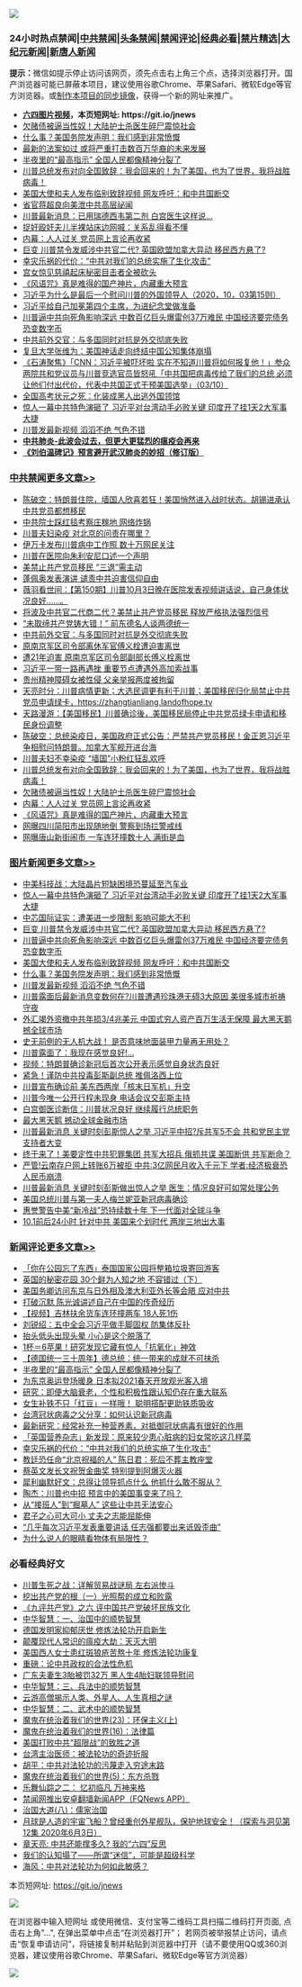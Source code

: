 ![](https://raw.githubusercontent.com/fqnews/bnews/master/64photo/fqnews-qr.jpg)

<div id="tt">
<h3>24小时热点禁闻|<a href="#%E4%B8%AD%E5%85%B1%E7%A6%81%E9%97%BB%E6%9B%B4%E5%A4%9A%E6%96%87%E7%AB%A0">中共禁闻</a>|<a href="#%E5%9B%BE%E7%89%87%E6%96%B0%E9%97%BB%E6%9B%B4%E5%A4%9A%E6%96%87%E7%AB%A0">头条禁闻</a>|<a href="#%E6%96%B0%E9%97%BB%E8%AF%84%E8%AE%BA%E6%9B%B4%E5%A4%9A%E6%96%87%E7%AB%A0">禁闻评论|<a href="#%E5%BF%85%E7%9C%8B%E7%BB%8F%E5%85%B8%E5%A5%BD%E6%96%87">经典必看|<a href="/video.md#%E7%A6%81%E7%89%87%E7%B2%BE%E9%80%89">禁片精选</a>|<a href="https://github.com/fqnews/djy/blob/master/gb/nf1351518.md#1">大纪元新闻</a>|<a href="https://github.com/fqnews/ntdtv/blob/master/gb/prog204.md#1">新唐人新闻</a></h3>
<div><b>提示：</b>微信如提示停止访问该网页，须先点击右上角三个点，选择浏览器打开。国产浏览器可能已屏蔽本项目，建议使用谷歌Chrome、苹果Safari、微软Edge等官方浏览器。或<a href="https://github.com/fqnews/bnews/blob/master/%E5%88%B6%E4%BD%9Cgit%E7%A6%81%E9%97%BB%E9%95%9C%E5%83%8F.md">制作本项目的同步镜像</a>，获得一个新的网址来推广。</div>
<ul>
<li><b><a href="http://d1.bdrive.tk/64.mp4" target="_blank">六四图片视频</a>，本页短网址: https://git.io/jnews</b></li>
<li><a href="/cbnews/20201004/1407758.md">欠赌债被逼当性奴！大陆护士杀医生碎尸震惊社会</a></li>
<li><a href="/topimagenews/20201004/1407894.md">什么事？美国务院发声明：我们感到非常愤慨</a></li>
<li><a href="/cnnews/20201004/1407828.md">最新的法案如过 或将严重打击数百万华裔的未来发展</a></li>
<li><a href="/comments/20201004/1407995.md">半夜里的“最高指示” 全国人民都像精神分裂了</a></li>
<li><a href="/cbnews/20201004/1407754.md">川普总统发布对向全国致辞：我会回来的！为了美国，也为了世界，我将战胜病毒！</a></li>
<li><a href="/topimagenews/20201004/1407911.md">美国大使和夫人发布临别致辞视频 网友呼吁：和中共国断交</a></li>
<li><a href="/bannedvideo/20201004/1407984.md">省官蒋超良向美泄中共高层祕闻</a></li>
<li><a href="/cnnews/20201004/1407952.md">川普最新消息：已用瑞德西韦第二剂 白宫医生这样说…</a></li>
<li><a href="/baitai/20201004/1408045.md">捉奸殴奸夫儿半裸站床边网喊：关系乱得看不懂</a></li>
<li><a href="/cbnews/20201004/1407757.md">内幕：人人过关 党员网上言论再收紧</a></li>
<li><a href="/topimagenews/20201004/1408084.md">巨变 川普禁令发威涉中共官二代? 英国欧盟加拿大异动 移民西方悬了?</a></li>
<li><a href="/comments/20201004/1407941.md">幸灾乐祸的代价：“中共对我们的总统实施了生化攻击”</a></li>
<li><a href="/lifebaike/20201004/1407862.md">宫女惊见慈禧起床秘密目击者全被砍头</a></li>
<li><a href="/cbnews/20201004/1407728.md">《风语咒》真是难得的国产神片，内藏重大预言</a></li>
<li><a href="/bannedvideo/20201004/1407898.md">习近平为什么是最后一个慰问川普的外国领导人（2020，10，03第15则）</a></li>
<li><a href="/bannedvideo/20201004/1408068.md">习近平给自己加冕第四个主席，为进纪念堂做准备</a></li>
<li><a href="/topimagenews/20201004/1408020.md">川普逼中共向死角影响深远 中数百亿巨头爆雷创37万难民 中国经济要完债务恐变数字币</a></li>
<li><a href="/cbnews/20201004/1407895.md">中共前外交官：与多国同时对抗是外交彻底失败</a></li>
<li><a href="/baitai/20201004/1408060.md">复旦大学张维为：美国神话走向终结中国公知集体崩塌</a></li>
<li><a href="/bannedvideo/20201004/1407785.md">《石涛聚焦》「CNN：习近平被吓坏啦 实在不知道川普将如何报复他！」参众两院共和党议员与川普竞选官员皆怒吼「中共国把病毒传给了我们的总统 必须让他们付出代价，代表中共国正式干预美国选举」（03/10）</a></li>
<li><a href="/lifebaike/20201004/1407917.md">全国高考状元之死：化装成黑人出逃外国领馆</a></li>
<li><a href="/topimagenews/20201005/1408122.md">惊人一幕中共特色演砸了 习近平对台湾动手必败关键 印度开了挂1天2大军事大捷</a></li>
<li><a href="/topimagenews/20201004/1407786.md">川普发最新视频 滔滔不绝 气色不错</a></li>
<li><b><a href="/comments/20200211/1275071.md" target="_blank">中共肺炎-此波会过去，但更大更猛烈的瘟疫会再来</a></b></li>
<li><b><a href="/comments/20200207/1272816.md" target="_blank">《刘伯温碑记》预言避开武汉肺炎的妙招（修订版）</a></b></li>
</ul>
</div>

<div class="catlist">
<h3><a href="/cbnews/" target="_blank">中共禁闻</a><span><a href="/cbnews/" target="_blank" rel="nofollow">更多文章>></a></span></h3>
<ul>
<li><a href="/cbnews/20201005/1408169.md" target="_blank">陈破空：特朗普住院，墙国人欣喜若狂！美国悄然进入战时状态。胡锡进承认中共党员都想移民</a></li>
<li><a href="/cbnews/20201005/1408153.md" target="_blank">中共院士踩红毯考察庄稼地 网络炸锅</a></li>
<li><a href="/cbnews/20201005/1408118.md" target="_blank">川普夫妇染疫 对北京的问责在哪里？</a></li>
<li><a href="/cbnews/20201005/1408097.md" target="_blank">伊万卡发布川普病中工作照 数十万网民关注</a></li>
<li><a href="/cbnews/20201004/1408091.md" target="_blank">川普在医院向朱利安尼口述一个声明</a></li>
<li><a href="/cbnews/20201004/1408019.md" target="_blank">美禁止共产党员移民 “三退”需主动</a></li>
<li><a href="/cbnews/20201004/1408018.md" target="_blank">蓬佩奥发表演讲 谴责中共迫害信仰自由</a></li>
<li><a href="/cbnews/20201004/1407993.md" target="_blank">薇羽看世间：【第150期】川普10月3日晚在医院发表视频讲话说，自己身体状况良好……。</a></li>
<li><a href="/cbnews/20201004/1407953.md" target="_blank">将波及中共官二代商二代？美禁止共产党员移民 释放严格执法强烈信号</a></li>
<li><a href="/cbnews/20201004/1407896.md" target="_blank">“未取缔共产党铸大错！” 前东德名人谈两德统一</a></li>
<li><a href="/cbnews/20201004/1407895.md" target="_blank">中共前外交官：与多国同时对抗是外交彻底失败</a></li>
<li><a href="/cbnews/20201004/1407817.md" target="_blank">原南京军区司令部离休军官傅义栓遭迫害离世</a></li>
<li><a href="/cbnews/20201004/1407815.md" target="_blank">遭21年迫害 原南京军区司令部副部长傅义栓离世</a></li>
<li><a href="/cbnews/20201004/1407792.md" target="_blank">习近平一带一路再遇挫 重要节点遭遇外高加索战事</a></li>
<li><a href="/cbnews/20201004/1407791.md" target="_blank">贵州精神障碍女被性侵 父亲举报两度被拘留</a></li>
<li><a href="/cbnews/20201004/1407790.md" target="_blank">天亮时分：川普病情更新；大选民调更有利于川普；美国移民归化局禁止中共党员申请绿卡，https://zhangtianliang.landofhope.tv</a></li>
<li><a href="/cbnews/20201004/1407789.md" target="_blank">天路漫游：【美国移民】川普确诊後，美国移民局停止中共党员绿卡申请和移民身份调整</a></li>
<li><a href="/cbnews/20201004/1407783.md" target="_blank">陈破空：总统染疫日，美国政府正式公告：严禁共产党员移民！金正恩习近平争相慰问特朗普。加拿大军舰开进台海</a></li>
<li><a href="/cbnews/20201004/1407775.md" target="_blank">川普夫妇不幸染疫 “墙国”小粉红狂乱欢呼</a></li>
<li><a href="/cbnews/20201004/1407754.md" target="_blank">川普总统发布对向全国致辞：我会回来的！为了美国，也为了世界，我将战胜病毒！</a></li>
<li><a href="/cbnews/20201004/1407758.md" target="_blank">欠赌债被逼当性奴！大陆护士杀医生碎尸震惊社会</a></li>
<li><a href="/cbnews/20201004/1407757.md" target="_blank">内幕：人人过关 党员网上言论再收紧</a></li>
<li><a href="/cbnews/20201004/1407728.md" target="_blank">《风语咒》真是难得的国产神片，内藏重大预言</a></li>
<li><a href="/cbnews/20201004/1407721.md" target="_blank">网曝四川简阳市出现随地倒 警察到场拦警戒线</a></li>
<li><a href="/cbnews/20201004/1407720.md" target="_blank">网曝唐山新街闹市 一车连环撞数十人 满街是血</a></li>

</ul>
</div>
<div class="catlist">
<h3><a href="/topimagenews/" target="_blank">图片新闻</a><span><a href="/topimagenews/" target="_blank" rel="nofollow">更多文章>></a></span></h3>
<ul>
<li><a href="/topimagenews/20201005/1408141.md" target="_blank">中美科技战：大陆晶片短缺困境恐蔓延至汽车业</a></li>
<li><a href="/topimagenews/20201005/1408122.md" target="_blank">惊人一幕中共特色演砸了 习近平对台湾动手必败关键 印度开了挂1天2大军事大捷</a></li>
<li><a href="/topimagenews/20201005/1408112.md" target="_blank">中芯国际证实：遭美进一步限制 影响可能大不利</a></li>
<li><a href="/topimagenews/20201004/1408084.md" target="_blank">巨变 川普禁令发威涉中共官二代? 英国欧盟加拿大异动 移民西方悬了?</a></li>
<li><a href="/topimagenews/20201004/1408020.md" target="_blank">川普逼中共向死角影响深远 中数百亿巨头爆雷创37万难民 中国经济要完债务恐变数字币</a></li>
<li><a href="/topimagenews/20201004/1407911.md" target="_blank">美国大使和夫人发布临别致辞视频 网友呼吁：和中共国断交</a></li>
<li><a href="/topimagenews/20201004/1407894.md" target="_blank">什么事？美国务院发声明：我们感到非常愤慨</a></li>
<li><a href="/topimagenews/20201004/1407786.md" target="_blank">川普发最新视频 滔滔不绝 气色不错</a></li>
<li><a href="/topimagenews/20201004/1407663.md" target="_blank">川普露面后最新消息变数何在?川普遭遇珍珠港无碍3大原因 美很多城市祈祷守夜</a></li>
<li><a href="/topimagenews/20201003/1407569.md" target="_blank">外汇竭外资撤中共年损3/4兆美元 中国式穷人资产百万生活无保障 最大黑天鹅撼全球市场</a></li>
<li><a href="/topimagenews/20201003/1407483.md" target="_blank">史无前例的无人机大战！ 是否意味地面装甲力量再无用处？</a></li>
<li><a href="/topimagenews/20201003/1407316.md" target="_blank">川普露面了：我现在感觉良好!…</a></li>
<li><a href="/topimagenews/20201003/1407290.md" target="_blank">视频：特朗普确诊新冠后首次公开表示感觉自身状态良好</a></li>
<li><a href="/comments/20201003/1407282.md" target="_blank">紧急！谨防中共投毒彭斯副总统 推佩洛西上位</a></li>
<li><a href="/topimagenews/20201003/1407238.md" target="_blank">川普宣布确诊前 美东西两岸「核末日军机」升空</a></li>
<li><a href="/topimagenews/20201003/1407223.md" target="_blank">川普今唯一公开行程未现身 电话会议交彭斯主持</a></li>
<li><a href="/topimagenews/20201003/1407179.md" target="_blank">白宫御医诊断信：川普状况良好 继续履行总统职务</a></li>
<li><a href="/topimagenews/20201003/1407178.md" target="_blank">最大黑天鹅 撼动全球金融市场</a></li>
<li><a href="/topimagenews/20201002/1407101.md" target="_blank">川普最新消息 关键时刻彭斯惊人之举 习近平中招?斥共军5不会 共和党民主党支持者大变</a></li>
<li><a href="/topimagenews/20201002/1407045.md" target="_blank">终于来了！美要定性中共犯罪集团 共军大招兵 俄抓共谍 美国断供 共军断命？</a></li>
<li><a href="/topimagenews/20201002/1406986.md" target="_blank">严管!云南存户网上转账6万被拒 中共:3亿网民月收入千元下 学者:经济极衰恐人民币崩溃</a></li>
<li><a href="/topimagenews/20201002/1406915.md" target="_blank">川普最新消息 关键时刻彭斯做出惊人之举 医生：情况良好可如常处理公务</a></li>
<li><a href="/topimagenews/20201002/1406869.md" target="_blank">美国总统川普与第一夫人梅兰妮亚新冠病毒确诊</a></li>
<li><a href="/topimagenews/20201001/1406565.md" target="_blank">惠誉警告中美“新冷战”恐持续数十年 下一代面对全球斗争</a></li>
<li><a href="/topimagenews/20201001/1406564.md" target="_blank">10.1前后24小时 针对中共 美国来个划时代 两岸三地出大事</a></li>

</ul>
</div>
<div class="catlist">
<h3><a href="/comments/" target="_blank">新闻评论</a><span><a href="/comments/" target="_blank" rel="nofollow">更多文章>></a></span></h3>
<ul>
<li><a href="/comments/20201005/1408164.md" target="_blank">「你在公园忘了东西」泰国国家公园将整箱垃圾寄回游客</a></li>
<li><a href="/comments/20201005/1408151.md" target="_blank">英国的秘密花园 30个鲜为人知之地 不容错过（下）</a></li>
<li><a href="/comments/20201005/1408140.md" target="_blank">美国务卿访问东京与日外相及澳大利亚外长等会晤 应对中共</a></li>
<li><a href="/comments/20201004/1408090.md" target="_blank">打破沉默 陈光诚讲述自己在中国的传奇经历</a></li>
<li><a href="/comments/20201004/1408067.md" target="_blank">【视频】吉林扶余货车连环撞两车 18人死1伤</a></li>
<li><a href="/comments/20201004/1408052.md" target="_blank">刘锐绍：五中全会习近平做手脚固权 防集体反扑</a></li>
<li><a href="/comments/20201004/1408051.md" target="_blank">抬头低头出现头晕 小心是这个脱落了</a></li>
<li><a href="/comments/20201004/1408050.md" target="_blank">1杯＝6苹果！研究发现它藏有惊人「抗氧化」神效</a></li>
<li><a href="/comments/20201004/1408022.md" target="_blank">【德国统一三十周年】德总统：统一带来的成就不可抹杀</a></li>
<li><a href="/comments/20201004/1407995.md" target="_blank">半夜里的“最高指示” 全国人民都像精神分裂了</a></li>
<li><a href="/comments/20201004/1407966.md" target="_blank">为东京奥运登场暖身 日本拟2021春天开放观光客入境</a></li>
<li><a href="/comments/20201004/1407946.md" target="_blank">研究：即便大脑衰老，个性和积极性跟认知仍存在重大联系</a></li>
<li><a href="/comments/20201004/1407945.md" target="_blank">女生补铁不只「红豆」一样哦！ 聪明搭配更助铁质吸收</a></li>
<li><a href="/comments/20201004/1407944.md" target="_blank">台湾冠状病毒之父分享：如何认识新冠病毒</a></li>
<li><a href="/comments/20201004/1407943.md" target="_blank">最新研究：经常补充一种营养素，对抵御冠状病毒有很好的作用</a></li>
<li><a href="/comments/20201004/1407942.md" target="_blank">「英国营养杂志」新发现：原来较少患心脏病的妇女常吃这几样菜</a></li>
<li><a href="/comments/20201004/1407941.md" target="_blank">幸灾乐祸的代价：“中共对我们的总统实施了生化攻击”</a></li>
<li><a href="/comments/20201004/1407931.md" target="_blank">教廷恐任命“北京祝福的人” 陈日君：死后不葬主教座堂</a></li>
<li><a href="/comments/20201004/1407930.md" target="_blank">蔡英文发长文祝贺金曲奖 特别提到阿爆灭火器</a></li>
<li><a href="/comments/20201004/1407926.md" target="_blank">犀利幽默好文：总得让领导抓点什么 他抓什么敢不服从？</a></li>
<li><a href="/comments/20201004/1407916.md" target="_blank">陶杰：川普也中招 预言中的美国事变来了吗？</a></li>
<li><a href="/comments/20201004/1407904.md" target="_blank">从“接班人”到“掘墓人” 这些让中共无法安心</a></li>
<li><a href="/comments/20201004/1407882.md" target="_blank">君子之心可大可小 丈夫之志能屈能伸</a></li>
<li><a href="/comments/20201004/1407881.md" target="_blank">“几乎每次习近平发表重要讲话 任志强都要出来诋毁歪曲”</a></li>
<li><a href="/comments/20201004/1407880.md" target="_blank">为什么说人的眼睛看物体有局限性？</a></li>

</ul>
</div>

<div class="catlist">
<h3>必看经典好文</h3>
<ul>
<li><a href="/comments/20200908/1392745.md" target="_blank">川普生死之战：详解贸易战谜局 左右派惨斗</a></li>
<li><a href="/comments/20200629/1352460.md" target="_blank">挖出共产党的根（一）光照帮的成立和败露</a></li>
<li><a href="/bookonline/20131116/201050.md" target="_blank">《九评共产党》之六 评中国共产党破坏民族文化</a></li>
<li><a href="/comments/20200605/1340202.md" target="_blank">中华智慧：一、治国中的顺势智慧</a></li>
<li><a href="/comments/20200722/1364497.md" target="_blank">德国发明家抑郁厌世 修炼法轮功开启新生</a></li>
<li><a href="/comments/20200619/783185.md" target="_blank">颠覆现代人常识的瘟疫大劫：天灭大明</a></li>
<li><a href="/comments/20190126/1070164.md" target="_blank">美国西人女士患红斑狼疮苦熬十年 修炼法轮功康复</a></li>
<li><a href="/comments/20200705/783271.md" target="_blank">重磅：论中共政权的合法性危机</a></li>
<li><a href="/cbnews/20200611/1343037.md" target="_blank">广东夫妻生3胎被罚32万 黑人生4胎妇联领导慰问</a></li>
<li><a href="/comments/20200605/783248.md" target="_blank">中华智慧：三、兵法中的顺势智慧</a></li>
<li><a href="/comments/20200919/82684.md" target="_blank">云游高僧揭示人类、外星人、人生真相之谜</a></li>
<li><a href="/comments/20200605/783249.md" target="_blank">中华智慧：二、武术中的顺势智慧</a></li>
<li><a href="/ssgc/20180904/993719.md" target="_blank">魔鬼在统治着我们的世界(23)：环保主义(上)</a></li>
<li><a href="/topimagenews/20180615/958090.md" target="_blank">魔鬼在统治着我们的世界(16)：法律篇</a></li>
<li><a href="/comments/20200731/1372471.md" target="_blank">美国打败中共“超限战”的致胜之道</a></li>
<li><a href="/comments/20200801/1373219.md" target="_blank">台湾主治医师：被法轮功的奇迹折服</a></li>
<li><a href="/cbnews/20200720/1363328.md" target="_blank">胡平：中共对法轮功的污蔑走入穷途末路</a></li>
<li><a href="/topimagenews/20180524/946967.md" target="_blank">魔鬼在统治着我们的世界(5)：东方杀戮</a></li>
<li><a href="/tculture/20170711/790081.md" target="_blank">乐舞仙踪之二： 忆初临凡 万神来格</a></li>
<li><a href="/comments/20200503/1322531.md" target="_blank">禁闻网推出安卓翻墙新闻APP（FQNews APP）</a></li>
<li><a href="/cbnews/20190424/914482.md" target="_blank">治国大道(八)：儒家治国</a></li>
<li><a href="/comments/20200712/1359456.md" target="_blank">月球是人造的宇宙飞船？曾经重创外星舰队，保护地球安全！（探索与洞见第12集 2020年6月3日）</a></li>
<li><a href="/comments/20200607/1341003.md" target="_blank">章天亮: 中共还能撑多久? 我的“六四”反思</a></li>
<li><a href="/sohnews/20161029/607205.md" target="_blank">我们的认知塌了——所谓“迷信”，可能是超级科学</a></li>
<li><a href="/comments/20191218/1228234.md" target="_blank">海风：中共对法轮功为何如此敏感？</a></li>

</ul>
</div>

本页短网址: https://git.io/jnews

![](https://raw.githubusercontent.com/fqnews/bnews/master/64photo/fqnews-qr.jpg)

在浏览器中输入短网址 或使用微信、支付宝等二维码工具扫描二维码打开页面, 点击右上角"...", 在弹出菜单中点击“在浏览器打开”； 若网页被举报禁止访问，请点击“恢复申请访问”，将链接复制并粘贴到浏览器中打开（请不要使用QQ或360浏览器，建议使用谷歌Chrome、苹果Safari、微软Edge等官方浏览器）

![](https://raw.githubusercontent.com/fqnews/bnews/master/64photo/wx.jpg)